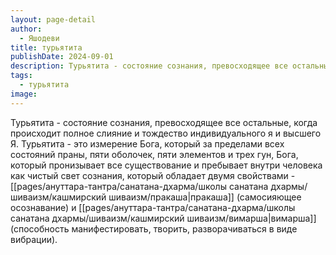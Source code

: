 ```yaml
---
layout: page-detail
author:
  - Яшодеви
title: турьятита
publishDate: 2024-09-01
description: Турьятита - состояние сознания, превосходящее все остальные, когда происходит полное слияние и тождество индивидуального я и высшего Я.
tags:
  - турьятита
image:
---
```

Турьятита - состояние сознания, превосходящее все остальные, когда происходит полное слияние и тождество индивидуального я и высшего Я.
Турьятита - это измерение Бога, который за пределами всех состояний праны, пяти оболочек, пяти элементов и трех гун, Бога, который пронизывает все существование и пребывает внутри человека как чистый свет сознания, который обладает двумя свойствами - [[pages/ануттара-тантра/санатана-дхарма/школы санатана дхармы/шиваизм/кашмирский шиваизм/пракаша|пракаша]] (самосияющее осознавание) и [[pages/ануттара-тантра/санатана-дхарма/школы санатана дхармы/шиваизм/кашмирский шиваизм/вимарша|вимарша]] (способность манифестировать, творить, разворачиваться в виде вибрации).

